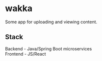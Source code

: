 # wakka
Some app for uploading and viewing content.

## Stack
Backend - Java/Spring Boot microservices \
Frontend - JS/React

